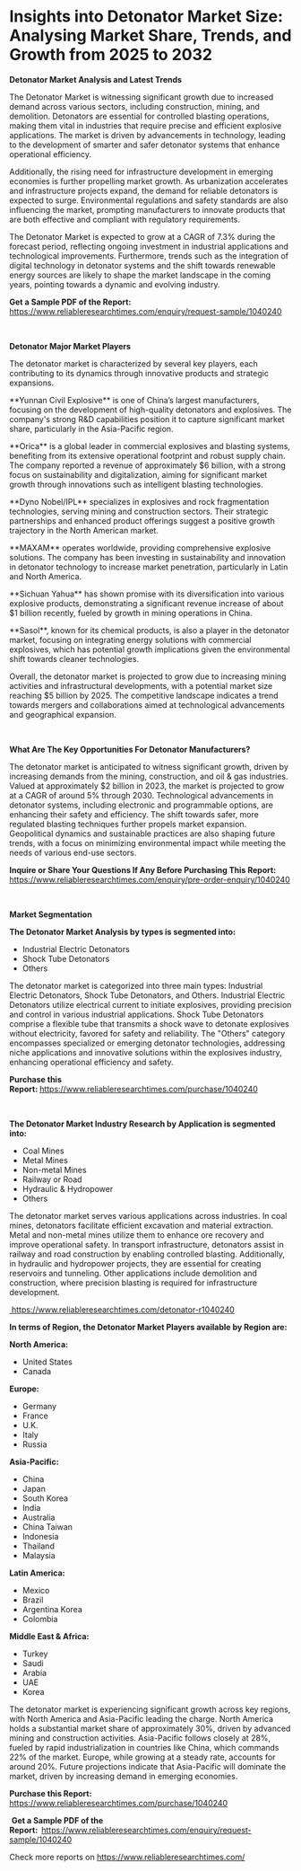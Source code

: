 <p><h1>Insights into Detonator Market Size: Analysing Market Share, Trends, and Growth from 2025 to 2032</h1></p><p><strong>Detonator Market Analysis and Latest Trends</strong></p>
<p><p>The Detonator Market is witnessing significant growth due to increased demand across various sectors, including construction, mining, and demolition. Detonators are essential for controlled blasting operations, making them vital in industries that require precise and efficient explosive applications. The market is driven by advancements in technology, leading to the development of smarter and safer detonator systems that enhance operational efficiency.</p><p>Additionally, the rising need for infrastructure development in emerging economies is further propelling market growth. As urbanization accelerates and infrastructure projects expand, the demand for reliable detonators is expected to surge. Environmental regulations and safety standards are also influencing the market, prompting manufacturers to innovate products that are both effective and compliant with regulatory requirements.</p><p>The Detonator Market is expected to grow at a CAGR of 7.3% during the forecast period, reflecting ongoing investment in industrial applications and technological improvements. Furthermore, trends such as the integration of digital technology in detonator systems and the shift towards renewable energy sources are likely to shape the market landscape in the coming years, pointing towards a dynamic and evolving industry.</p></p>
<p><strong>Get a Sample PDF of the Report:&nbsp;</strong> <a href="https://www.reliableresearchtimes.com/enquiry/request-sample/1040240?utm_campaign=2304&utm_medium=2&utm_source=Github&utm_content=ia&utm_term=12022025&utm_id=detonator">https://www.reliableresearchtimes.com/enquiry/request-sample/1040240</a></p>
<p>&nbsp;</p>
<p><strong>Detonator Major Market Players</strong></p>
<p><p>The detonator market is characterized by several key players, each contributing to its dynamics through innovative products and strategic expansions. </p><p>**Yunnan Civil Explosive** is one of China’s largest manufacturers, focusing on the development of high-quality detonators and explosives. The company's strong R&D capabilities position it to capture significant market share, particularly in the Asia-Pacific region.</p><p>**Orica** is a global leader in commercial explosives and blasting systems, benefiting from its extensive operational footprint and robust supply chain. The company reported a revenue of approximately $6 billion, with a strong focus on sustainability and digitalization, aiming for significant market growth through innovations such as intelligent blasting technologies.</p><p>**Dyno Nobel/IPL** specializes in explosives and rock fragmentation technologies, serving mining and construction sectors. Their strategic partnerships and enhanced product offerings suggest a positive growth trajectory in the North American market.</p><p>**MAXAM** operates worldwide, providing comprehensive explosive solutions. The company has been investing in sustainability and innovation in detonator technology to increase market penetration, particularly in Latin and North America.</p><p>**Sichuan Yahua** has shown promise with its diversification into various explosive products, demonstrating a significant revenue increase of about $1 billion recently, fueled by growth in mining operations in China.</p><p>**Sasol**, known for its chemical products, is also a player in the detonator market, focusing on integrating energy solutions with commercial explosives, which has potential growth implications given the environmental shift towards cleaner technologies.</p><p>Overall, the detonator market is projected to grow due to increasing mining activities and infrastructural developments, with a potential market size reaching $5 billion by 2025. The competitive landscape indicates a trend towards mergers and collaborations aimed at technological advancements and geographical expansion.</p></p>
<p>&nbsp;</p>
<p><strong>What Are The Key Opportunities For Detonator Manufacturers?</strong></p>
<p><p>The detonator market is anticipated to witness significant growth, driven by increasing demands from the mining, construction, and oil & gas industries. Valued at approximately $2 billion in 2023, the market is projected to grow at a CAGR of around 5% through 2030. Technological advancements in detonator systems, including electronic and programmable options, are enhancing their safety and efficiency. The shift towards safer, more regulated blasting techniques further propels market expansion. Geopolitical dynamics and sustainable practices are also shaping future trends, with a focus on minimizing environmental impact while meeting the needs of various end-use sectors.</p></p>
<p><strong>Inquire or Share Your Questions If Any Before Purchasing This Report:</strong> <a href="https://www.reliableresearchtimes.com/enquiry/pre-order-enquiry/1040240?utm_campaign=2304&utm_medium=2&utm_source=Github&utm_content=ia&utm_term=12022025&utm_id=detonator">https://www.reliableresearchtimes.com/enquiry/pre-order-enquiry/1040240</a></p>
<p>&nbsp;</p>
<p><strong>Market Segmentation</strong></p>
<p><strong>The Detonator Market Analysis by types is segmented into:</strong></p>
<p><ul><li>Industrial Electric Detonators</li><li>Shock Tube Detonators</li><li>Others</li></ul></p>
<p><p>The detonator market is categorized into three main types: Industrial Electric Detonators, Shock Tube Detonators, and Others. Industrial Electric Detonators utilize electrical current to initiate explosives, providing precision and control in various industrial applications. Shock Tube Detonators comprise a flexible tube that transmits a shock wave to detonate explosives without electricity, favored for safety and reliability. The "Others" category encompasses specialized or emerging detonator technologies, addressing niche applications and innovative solutions within the explosives industry, enhancing operational efficiency and safety.</p></p>
<p><strong>Purchase this Report:&nbsp;</strong><a href="https://www.reliableresearchtimes.com/purchase/1040240?utm_campaign=2304&utm_medium=2&utm_source=Github&utm_content=ia&utm_term=12022025&utm_id=detonator">https://www.reliableresearchtimes.com/purchase/1040240</a></p>
<p>&nbsp;</p>
<p><strong>The Detonator Market Industry Research by Application is segmented into:</strong></p>
<p><ul><li>Coal Mines</li><li>Metal Mines</li><li>Non-metal Mines</li><li>Railway or Road</li><li>Hydraulic & Hydropower</li><li>Others</li></ul></p>
<p><p>The detonator market serves various applications across industries. In coal mines, detonators facilitate efficient excavation and material extraction. Metal and non-metal mines utilize them to enhance ore recovery and improve operational safety. In transport infrastructure, detonators assist in railway and road construction by enabling controlled blasting. Additionally, in hydraulic and hydropower projects, they are essential for creating reservoirs and tunneling. Other applications include demolition and construction, where precision blasting is required for infrastructure development.</p></p>
<p><a href="https://www.reliableresearchtimes.com/detonator-r1040240?utm_campaign=2304&utm_medium=2&utm_source=Github&utm_content=ia&utm_term=12022025&utm_id=detonator">&nbsp;https://www.reliableresearchtimes.com/detonator-r1040240</a></p>
<p><strong>In terms of Region, the Detonator Market Players available by Region are:</strong></p>
<p>
    <p> <strong> North America: </strong>
        <ul>
            <li>United States</li>
            <li>Canada</li>
        </ul>
        </p> 
    <p> <strong> Europe: </strong>
        <ul>
            <li>Germany</li>
            <li>France</li>
            <li>U.K.</li>
            <li>Italy</li>
            <li>Russia</li>
        </ul>
        </p> 
    <p> <strong> Asia-Pacific: </strong>
        <ul>
            <li>China</li>
            <li>Japan</li>
            <li>South Korea</li>
            <li>India</li>
            <li>Australia</li>
            <li>China Taiwan</li>
            <li>Indonesia</li>
            <li>Thailand</li>
            <li>Malaysia</li>
        </ul>
        </p> 
    <p> <strong> Latin America: </strong>
        <ul>
            <li>Mexico</li>
            <li>Brazil</li>
            <li>Argentina Korea</li>
            <li>Colombia</li>
        </ul>
        </p> 
    <p> <strong> Middle East & Africa: </strong>
        <ul>
            <li>Turkey</li>
            <li>Saudi</li>
            <li>Arabia</li>
            <li>UAE</li>
            <li>Korea</li>
        </ul>
    </p>
    </p>
<p><p>The detonator market is experiencing significant growth across key regions, with North America and Asia-Pacific leading the charge. North America holds a substantial market share of approximately 30%, driven by advanced mining and construction activities. Asia-Pacific follows closely at 28%, fueled by rapid industrialization in countries like China, which commands 22% of the market. Europe, while growing at a steady rate, accounts for around 20%. Future projections indicate that Asia-Pacific will dominate the market, driven by increasing demand in emerging economies.</p></p>
<p><strong>Purchase this Report: </strong><a href="https://www.reliableresearchtimes.com/purchase/1040240?utm_campaign=2304&utm_medium=2&utm_source=Github&utm_content=ia&utm_term=12022025&utm_id=detonator">https://www.reliableresearchtimes.com/purchase/1040240</a></p>
<p>&nbsp;<strong>Get a Sample PDF of the Report:&nbsp;&nbsp;</strong><a href="https://www.reliableresearchtimes.com/enquiry/request-sample/1040240?utm_campaign=2304&utm_medium=2&utm_source=Github&utm_content=ia&utm_term=12022025&utm_id=detonator">https://www.reliableresearchtimes.com/enquiry/request-sample/1040240</a></p>
<p><strong></strong></p>
<p>Check more reports on <a href="https://www.reliableresearchtimes.com/?utm_campaign=2304&utm_medium=2&utm_source=Github&utm_content=ia&utm_term=12022025&utm_id=detonator">https://www.reliableresearchtimes.com/</a></p>
